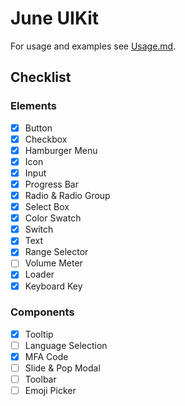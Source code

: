 # June UIKit

For usage and examples see [Usage.md](Usage.md).

## Checklist

### Elements

- [x] Button
- [x] Checkbox
- [x] Hamburger Menu
- [x] Icon
- [x] Input
- [x] Progress Bar
- [x] Radio & Radio Group
- [x] Select Box
- [x] Color Swatch
- [x] Switch
- [x] Text
- [x] Range Selector
- [ ] Volume Meter
- [x] Loader
- [x] Keyboard Key

### Components

- [x] Tooltip
- [ ] Language Selection
- [x] MFA Code
- [ ] Slide & Pop Modal
- [ ] Toolbar
- [ ] Emoji Picker
